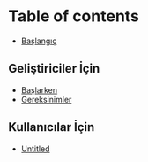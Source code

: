 # Table of contents

* [Başlangıç](README.md)

## Geliştiriciler İçin

* [Başlarken](gelistiriciler-icin/baslarken.md)
* [Gereksinimler](gelistiriciler-icin/gereksinimler.md)

## Kullanıcılar İçin

* [Untitled](kullanicilar-icin/untitled.md)

